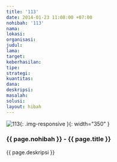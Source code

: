 ```yaml
---
title: '113'
date: 2014-01-23 11:08:00 +07:00
nohibah: '113'
nama: 
lokasi: 
organisasi: 
judul: 
lama: 
target: 
keberhasilan: 
tipe: 
strategi: 
kuantitas: 
dana: 
deskripsi: 
masalah: 
solusi: 
layout: hibah
---
```


![113](/static/img/hibahcms/113.png){: .img-responsive }{: width="350" }

### {{ page.nohibah }} - {{ page.title }}

{{ page.deskripsi }}
